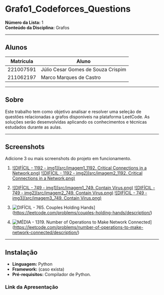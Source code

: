 # Grafo1_Codeforces_Questions
**Número da Lista:** 1  
**Conteúdo da Disciplina:** Grafos

---

## Alunos

| Matrícula   | Aluno                                |
|-------------|----------------------------------------|
| 221007591   | Júlio Cesar Gomes de Souza Crispim     |
| 211062197   | Marco Marques de Castro                |

---

## Sobre

Este trabalho tem como objetivo analisar e resolver uma seleção de questões relacionadas a grafos disponíveis na plataforma LeetCode. As soluções serão desenvolvidas aplicando os conhecimentos e técnicas estudados durante as aulas.

---

## Screenshots

Adicione 3 ou mais screenshots do projeto em funcionamento.

1. [![DIFÍCIL - 1192 - img1](src/imagem1_1192. Critical Connections in a Network.png)](https://leetcode.com/problems/critical-connections-in-a-network/)
   [![DIFÍCIL - 1192 - img2](src/imagem2_1192. Critical Connections in a Network.png)](https://leetcode.com/problems/critical-connections-in-a-network/)

2. [![DIFÍCIL - 749 - img1](src/imagem1_749. Contain Virus.png)](https://leetcode.com/problems/contain-virus/)
   [![DIFÍCIL - 749 - img2](src/imagem2_749. Contain Virus.png)](https://leetcode.com/problems/contain-virus/)
   [![DIFÍCIL - 749 - img3](src/imagem3_749. Contain Virus.png)](https://leetcode.com/problems/contain-virus/)

3. ![DIFÍCIL - 765. Couples Holding Hands](caminho/para/imagem3.png)](https://leetcode.com/problems/couples-holding-hands/description/)
4. ![MÉDIA - 1319. Number of Operations to Make Network Connected](caminho/para/imagem3.png)](https://leetcode.com/problems/number-of-operations-to-make-network-connected/description/)

---

## Instalação

- **Linguagem:** Python  
- **Framework:** (caso exista)
- **Pré-requisitos:** Compilador de Python.

### Link da Apresentação


